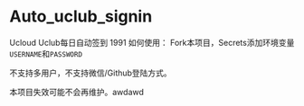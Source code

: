 # Auto_uclub_signin
Ucloud Uclub每日自动签到
1991
如何使用：
Fork本项目，Secrets添加环境变量`USERNAME`和`PASSWORD`

不支持多用户，不支持微信/Github登陆方式。

本项目失效可能不会再维护。awdawd
